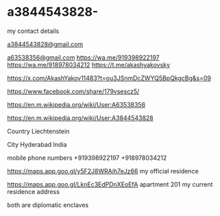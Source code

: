 # a3844543828-

my contact details 

a3844543828@gmail.com

a63538356@gmail.com
https://wa.me/919398922197
https://wa.me/918978034212
https://t.me/akashyakovsky

https://x.com/AkashYakov11483?t=ou3JSnmDcZWYQ5BpQkgcBg&s=09

https://www.facebook.com/share/179vsescz5/

https://en.m.wikipedia.org/wiki/User:A63538356

https://en.m.wikipedia.org/wiki/User:A3844543828

Country Liechtenstein 

City Hyderabad India 

mobile phone numbers +919398922197 +918978034212

https://maps.app.goo.gl/y5F2J8WRAih7eJz66 my official residence 

https://maps.app.goo.gl/LknEc3EdPDnXEoEfA apartment 201 my current residence address 

both are diplomatic enclaves 
